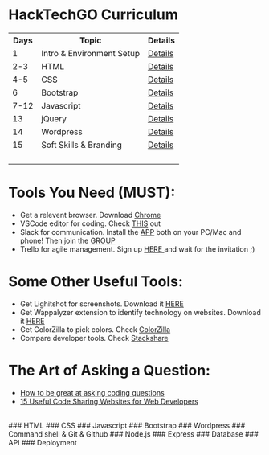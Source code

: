 # HackTechGO Curriculum


<table style="width:100%">
  <tr>
    <th>Days</th>
    <th>Topic</th>
    <th>Details</th>
  </tr>
    <tr>
    <td>1</td>
    <td>Intro & Environment Setup</td>
    <td><a href="https://github.com/HackTechGO/Curriculum">Details </a></td>
  </tr>
  <tr>
    <td>2-3</td>
    <td>HTML</td>
    <td><a href="https://github.com/HackTechGO/html">Details </a></td>
  </tr>
  <tr>
    <td>4-5</td>
    <td>CSS</td>
    <td><a href="https://github.com/HackTechGO/CSS">Details </a></td>
  </tr>
  <tr>
    <td>6</td>
    <td>Bootstrap</td>
    <td><a href="https://github.com/HackTechGO/Bootstrap">Details </a></td>
  </tr>
   <tr>
    <td>7-12</td>
    <td>Javascript</td>
    <td><a href="https://github.com/HackTechGO/JavaScript">Details </a></td>
  </tr>
  <tr>
    <td>13</td>
    <td>jQuery</td>
    <td> <a href="https://github.com/HackTechGO/jQuery/blob/master/README.md">Details</a></td>
  </tr>
  <tr>
    <td>14</td>
    <td>Wordpress</td>
    <td><a href="https://github.com/HackTechGO/jQuery/blob/master/README.md">Details</a></td>
  </tr>
  <tr>
    <td>15</td>
    <td>Soft Skills & Branding</td>
    <td><a href="https://github.com/HackTechGO/Branding-CV-Linkedin"> Details </a></td>
  </tr>
       <tr>
    <td></td>
    <td></td>
    <td></td>
  </tr>
       <tr>
    <td></td>
    <td></td>
    <td></td>
  </tr>
       <tr>
    <td></td>
    <td></td>
    <td></td>
  </tr>     <tr>
    <td></td>
    <td></td>
    <td></td>
  </tr>
</table>

# Tools You Need (MUST):
<ul>
  <li>
    Get a relevent browser. Download <a href="https://www.google.com/chrome/">Chrome </a> 
  </li>
  
  <li>
  VSCode editor for coding. Check <a href="https://github.com/HackTechGO/fundamentals/tree/master/VSCodeTips">THIS</a> out
  </li>
  
  <li>
  Slack for communication. Install the <a href="https://slack.com/intl/en-no/downloads/">APP</a> both on your PC/Mac and phone! Then join the <a href="https://join.slack.com/t/hacktechgo/shared_invite/enQtNDI4MjYxMTU3NTIzLTk3Y2RjNTZiMGE5ODdmYjE3MTQ3ZjlhN2IzY2UwYTZkNmEyMmFjMmU4OTA2M2EwYWRjNjk1Yzc4MjE5NGFiZjY">GROUP</a>
  </li>
  
  <li>
    Trello for agile management. Sign up <a href="https://trello.com/">HERE </a>and wait for the invitation ;)
</li>
</ul>

# Some Other Useful Tools:
<ul>

<li>
    Get Lighitshot for screenshots. Download it <a href="https://app.prntscr.com/en/">HERE </a>
    </li>
    
 <li>
    Get Wappalyzer extension to identify technology on websites. Download it <a href="https://www.wappalyzer.com/">HERE </a>
  </li>   
  
  <li>
  Get ColorZilla to pick colors. Check <a href="https://www.colorzilla.com/chrome/">ColorZilla</a>
  </li>
  
  <li>
  Compare developer tools. Check <a href="https://stackshare.io/">Stackshare</a>
  </li>
</ul>

# The Art of Asking a Question:
<ul>
  <li>
    <a href="https://www.evernote.com/shard/s386/u/0/sh/cfd98b48-6f78-4719-b935-9a41d1912172/33435794d51037e5942b8cc551e70b85">How to be great at asking coding questions <a>
  </li>
      
  <li>
    <a href="https://www.evernote.com/shard/s386/u/0/sh/d023cdb4-8bee-4f52-b41d-a215600b17fb/0d717de69a2e7b243540e2fd7a723ba4">15 Useful Code Sharing Websites for Web Developers </a>
  </li>
</ul>

</br>
### HTML
### CSS
### Javascript
### Bootstrap
### Wordpress
### Command shell & Git & Github
### Node.js
### Express
### Database
### API
### Deployment
